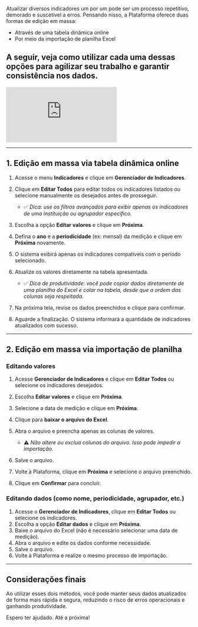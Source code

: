 Atualizar diversos indicadores um por um pode ser um processo repetitivo, demorado e suscetível a erros. 
Pensando nisso, a Plataforma oferece duas formas de edição em massa:

* Através de uma tabela dinâmica online
* Por meio da importação de planilha Excel

A seguir, veja como utilizar cada uma dessas opções para agilizar seu trabalho e garantir consistência nos dados.
---
<div class="video-container">
  <iframe
    src="https://player.vimeo.com/video/1129201188"
    title="Tutoria Vimeo"
    frameborder="0"
    allow="autoplay; fullscreen; picture-in-picture"
    allowfullscreen>
  </iframe>
</div>

---


## 1. Edição em massa via tabela dinâmica online

1. Acesse o menu **Indicadores** e clique em **Gerenciador de Indicadores**.
2. Clique em **Editar Todos** para editar todos os indicadores listados ou selecione manualmente os desejados antes de prosseguir.

   * ✅ *Dica: use os filtros avançados para exibir apenas os indicadores de uma instituição ou agrupador específico.*
3. Escolha a opção **Editar valores** e clique em **Próxima**.
4. Defina o **ano** e a **periodicidade** (ex: mensal) da medição e clique em **Próxima** novamente.
5. O sistema exibirá apenas os indicadores compatíveis com o período selecionado.
6. Atualize os valores diretamente na tabela apresentada.

   * ✅ *Dica de produtividade: você pode copiar dados diretamente de uma planilha do Excel e colar na tabela, desde que a ordem das colunas seja respeitada.*
7. Na próxima tela, revise os dados preenchidos e clique para confirmar.
8. Aguarde a finalização. O sistema informará a quantidade de indicadores atualizados com sucesso.


---

## 2. Edição em massa via importação de planilha

### Editando valores

1. Acesse **Gerenciador de Indicadores** e clique em **Editar Todos** ou selecione os indicadores desejados.
2. Escolha **Editar valores** e clique em **Próxima**.
3. Selecione a data de medição e clique em **Próxima**.
4. Clique para **baixar o arquivo do Excel**.
5. Abra o arquivo e preencha apenas as colunas de valores.

   * ⚠️ *Não altere ou exclua colunas do arquivo. Isso pode impedir a importação.*
6. Salve o arquivo.
7. Volte à Plataforma, clique em **Próxima** e selecione o arquivo preenchido.
8. Clique em **Confirmar** para concluir.

### Editando dados (como nome, periodicidade, agrupador, etc.)

1. Acesse o **Gerenciador de Indicadores**, clique em **Editar Todos** ou selecione os indicadores.
2. Escolha a opção **Editar dados** e clique em **Próxima**.
3. Baixe o arquivo do Excel (não é necessário selecionar uma data de medição).
4. Abra o arquivo e edite os dados conforme necessidade.
5. Salve o arquivo.
6. Volte à Plataforma e realize o mesmo processo de importação.


---

## Considerações finais

Ao utilizar esses dois métodos, você pode manter seus dados atualizados de forma mais rápida e segura, reduzindo o risco de erros operacionais e ganhando produtividade.

Espero ter ajudado. Até a próxima!
